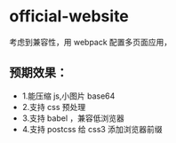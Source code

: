 <!--
 * @Date: 2020-06-16 10:00:51
 * @Description:

 * @Author: Ada
 * @FilePath: \official-website\README.md
 * @LastEditors: Ada
 * @LastEditTime: 2020-06-17 15:48:38
-->

# official-website

考虑到兼容性，用 webpack 配置多页面应用，

## 预期效果：

- 1.能压缩 js,小图片 base64
- 2.支持 css 预处理
- 3.支持 babel ，兼容低浏览器
- 4.支持 postcss 给 css3 添加浏览器前缀
